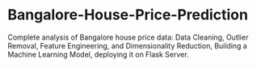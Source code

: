 # Bangalore-House-Price-Prediction

Complete analysis of Bangalore house price data: Data Cleaning, Outlier Removal, Feature Engineering, and Dimensionality Reduction, Building a Machine Learning Model, deploying it on Flask Server.
